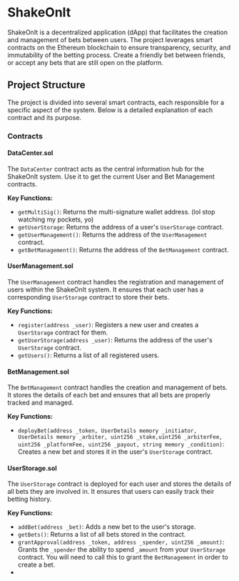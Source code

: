 # ShakeOnIt

ShakeOnIt is a decentralized application (dApp) that facilitates the creation and management of bets between users. The project leverages smart contracts on the Ethereum blockchain to ensure transparency, security, and immutability of the betting process. Create a friendly bet between friends, or accept any bets that are still open on the platform.

## Project Structure

The project is divided into several smart contracts, each responsible for a specific aspect of the system. Below is a detailed explanation of each contract and its purpose.

### Contracts

#### DataCenter.sol

The `DataCenter` contract acts as the central information hub for the ShakeOnIt system. Use it to get the current User and Bet Management contracts.

**Key Functions:**

- `getMultiSig()`: Returns the multi-signature wallet address. (lol stop watching my pockets, yo)
- `getUserStorage`: Returns the address of a user's `UserStorage` contract.
- `getUserManagement()`: Returns the address of the `UserManagement` contract.
- `getBetManagement()`: Returns the address of the `BetManagement` contract.

#### UserManagement.sol

The `UserManagement` contract handles the registration and management of users within the ShakeOnIt system. It ensures that each user has a corresponding `UserStorage` contract to store their bets.

**Key Functions:**

- `register(address _user)`: Registers a new user and creates a `UserStorage` contract for them.
- `getUserStorage(address _user)`: Returns the address of the user's `UserStorage` contract.
- `getUsers()`: Returns a list of all registered users.

#### BetManagement.sol

The `BetManagement` contract handles the creation and management of bets. It stores the details of each bet and ensures that all bets are properly tracked and managed.

**Key Functions:**

- `deployBet(address _token, UserDetails memory _initiator, UserDetails memory _arbiter, uint256 _stake,uint256 _arbiterFee, uint256 _platformFee, uint256 _payout, string memory _condition)`: Creates a new bet and stores it in the user's `UserStorage` contract.

#### UserStorage.sol

The `UserStorage` contract is deployed for each user and stores the details of all bets they are involved in. It ensures that users can easily track their betting history.

**Key Functions:**

- `addBet(address _bet)`: Adds a new bet to the user's storage.
- `getBets()`: Returns a list of all bets stored in the contract.
- `grantApproval(address _token, address _spender, uint256 _amount)`: Grants the `_spender` the ability to spend `_amount` from your `UserStorage` contract. You will need to call this to grant the `BetManagement` in order to create a bet.
-
